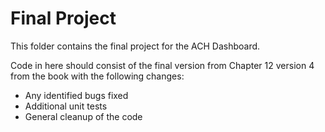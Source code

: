 # Final Project

This folder contains the final project for the ACH Dashboard. 

Code in here should consist of the final version from Chapter 12 version 4 from the book with the following changes:

* Any identified bugs fixed
* Additional unit tests
* General cleanup of the code